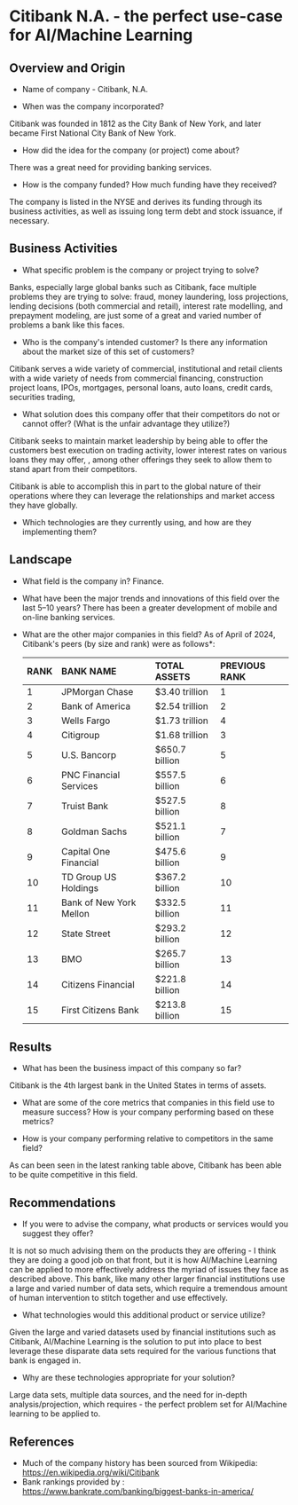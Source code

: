 # Citibank N.A. - the perfect use-case for AI/Machine Learning

## Overview and Origin

* Name of company - Citibank, N.A. 

* When was the company incorporated?  

Citibank was founded in 1812 as the City Bank of New York, and later became First National City Bank of New York.

* How did the idea for the company (or project) come about?  

There was a great need for providing banking services.

* How is the company funded? How much funding have they received?  

The company is listed in the NYSE and derives its funding through its business activities, as well as issuing long term debt and stock issuance, if necessary.


## Business Activities

* What specific problem is the company or project trying to solve?  

Banks, especially large global banks such as Citibank, face multiple problems they are trying to solve: fraud, money laundering, loss projections, lending decisions (both commercial and retail), interest rate modelling, and prepayment modeling, are just some of a great and varied number of problems a bank like this faces.

* Who is the company's intended customer? Is there any information about the market size of this set of customers?  

Citibank serves a wide variety of commercial, institutional and retail clients with a wide variety of needs from commercial financing, construction project loans, IPOs, mortgages, personal loans, auto loans, credit cards, securities trading, 

* What solution does this company offer that their competitors do not or cannot offer? (What is the unfair advantage they utilize?)  

Citibank seeks to maintain market leadership by being able to offer the customers best execution on trading activity, lower interest rates on various loans they may offer, , among other offerings they seek to allow them to stand apart from their competitors.  

Citibank is able to accomplish this in part to the global nature of their operations where they can leverage the relationships and market access they have globally.

* Which technologies are they currently using, and how are they implementing them?

## Landscape

* What field is the company in?
Finance.

* What have been the major trends and innovations of this field over the last 5&ndash;10 years?
There has been a greater development of mobile and on-line banking services.

* What are the other major companies in this field?
As of April of 2024, Citibank's peers (by size and rank) were as follows*:

    | RANK | BANK NAME | TOTAL ASSETS | PREVIOUS RANK |
    | :--- | :--- | :--- | :---|
    | 1 | JPMorgan Chase | $3.40 trillion | 1 |
    | 2 | Bank of America | $2.54 trillion | 2 |
    | 3 | Wells Fargo | $1.73 trillion | 4 |
    | 4 | Citigroup | $1.68 trillion | 3 |
    | 5 | U.S. Bancorp | $650.7 billion | 5 |
    | 6 | PNC Financial Services | $557.5 billion | 6 |
    | 7 | Truist Bank | $527.5 billion | 8 |
    | 8 | Goldman Sachs | $521.1 billion | 7 |
    | 9 | Capital One Financial | $475.6 billion | 9 |
    | 10 | TD Group US Holdings | $367.2 billion | 10 |
    | 11 | Bank of New York Mellon | $332.5 billion | 11 |
    | 12 | State Street | $293.2 billion | 12 |
    | 13 | BMO | $265.7 billion | 13 |
    | 14 | Citizens Financial | $221.8 billion | 14 |
    | 15 | First Citizens Bank | $213.8 billion | 15 |

## Results

* What has been the business impact of this company so far?  

Citibank is the 4th largest bank in the United States in terms of assets.

* What are some of the core metrics that companies in this field use to measure success? How is your company performing based on these metrics?

* How is your company performing relative to competitors in the same field?  

As can been seen in the latest ranking table above, Citibank has been able to be quite competitive in this field.

## Recommendations

* If you were to advise the company, what products or services would you suggest they offer?  

It is not so much advising them on the products they are offering - I think they are doing a good job on that front, but it is how AI/Machine Learning can be applied to more effectively address the myriad of issues they face as described above.  This bank, like many other larger financial institutions use a large and varied number of data sets, which require a tremendous amount of human intervention to stitch together and use effectively.

* What technologies would this additional product or service utilize?  

Given the large and varied datasets used by financial institutions such as Citibank, AI/Machine Learning is the solution to put into place to best leverage these disparate data sets required for the various functions that bank is engaged in.

* Why are these technologies appropriate for your solution?  

Large data sets, multiple data sources, and the need for in-depth analysis/projection, which requires  - the perfect problem set for AI/Machine learning to be applied to.


## References

* Much of the company history has been sourced from Wikipedia: https://en.wikipedia.org/wiki/Citibank
* Bank rankings provided by : https://www.bankrate.com/banking/biggest-banks-in-america/